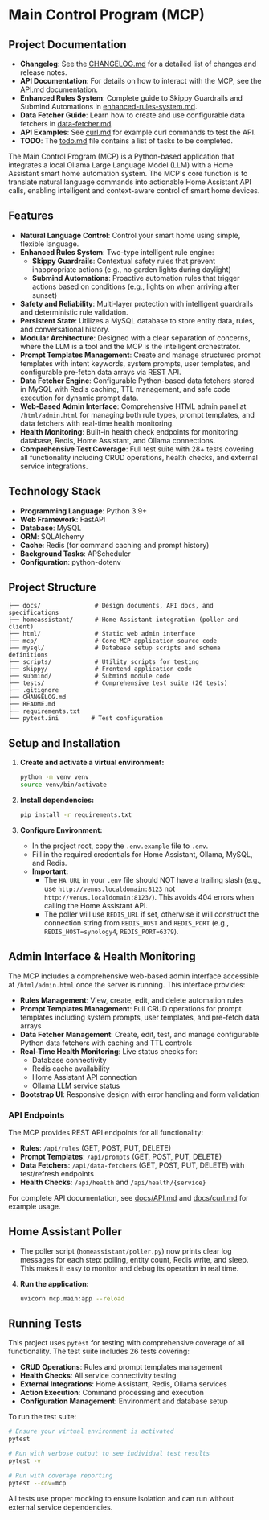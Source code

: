 # Main Control Program (MCP)

## Project Documentation

- **Changelog**: See the [CHANGELOG.md](./CHANGELOG.md) for a detailed list of changes and release notes.
- **API Documentation**: For details on how to interact with the MCP, see the [API.md](./docs/API.md) documentation.
- **Enhanced Rules System**: Complete guide to Skippy Guardrails and Submind Automations in [enhanced-rules-system.md](./docs/enhanced-rules-system.md).
- **Data Fetcher Guide**: Learn how to create and use configurable data fetchers in [data-fetcher.md](./docs/data-fetcher.md).
- **API Examples**: See [curl.md](./docs/curl.md) for example curl commands to test the API.
- **TODO**: The [todo.md](./docs/todo.md) file contains a list of tasks to be completed.

The Main Control Program (MCP) is a Python-based application that integrates a local Ollama Large Language Model (LLM) with a Home Assistant smart home automation system. The MCP's core function is to translate natural language commands into actionable Home Assistant API calls, enabling intelligent and context-aware control of smart home devices.

## Features

- **Natural Language Control**: Control your smart home using simple, flexible language.
- **Enhanced Rules System**: Two-type intelligent rule engine:
  - **Skippy Guardrails**: Contextual safety rules that prevent inappropriate actions (e.g., no garden lights during daylight)
  - **Submind Automations**: Proactive automation rules that trigger actions based on conditions (e.g., lights on when arriving after sunset)
- **Safety and Reliability**: Multi-layer protection with intelligent guardrails and deterministic rule validation.
- **Persistent State**: Utilizes a MySQL database to store entity data, rules, and conversational history.
- **Modular Architecture**: Designed with a clear separation of concerns, where the LLM is a tool and the MCP is the intelligent orchestrator.
- **Prompt Templates Management**: Create and manage structured prompt templates with intent keywords, system prompts, user templates, and configurable pre-fetch data arrays via REST API.
- **Data Fetcher Engine**: Configurable Python-based data fetchers stored in MySQL with Redis caching, TTL management, and safe code execution for dynamic prompt data.
- **Web-Based Admin Interface**: Comprehensive HTML admin panel at `/html/admin.html` for managing both rule types, prompt templates, and data fetchers with real-time health monitoring.
- **Health Monitoring**: Built-in health check endpoints for monitoring database, Redis, Home Assistant, and Ollama connections.
- **Comprehensive Test Coverage**: Full test suite with 28+ tests covering all functionality including CRUD operations, health checks, and external service integrations.

## Technology Stack

- **Programming Language**: Python 3.9+
- **Web Framework**: FastAPI
- **Database**: MySQL
- **ORM**: SQLAlchemy
- **Cache**: Redis (for command caching and prompt history)
- **Background Tasks**: APScheduler
- **Configuration**: python-dotenv

## Project Structure

```
├── docs/               # Design documents, API docs, and specifications
├── homeassistant/      # Home Assistant integration (poller and client)
├── html/               # Static web admin interface
├── mcp/                # Core MCP application source code
├── mysql/              # Database setup scripts and schema definitions
├── scripts/            # Utility scripts for testing
├── skippy/             # Frontend application code  
├── submind/            # Submind module code
├── tests/              # Comprehensive test suite (26 tests)
├── .gitignore
├── CHANGELOG.md
├── README.md
├── requirements.txt
└── pytest.ini         # Test configuration
```

## Setup and Installation

1.  **Create and activate a virtual environment:**
    ```bash
    python -m venv venv
    source venv/bin/activate
    ```

2.  **Install dependencies:**
    ```bash
    pip install -r requirements.txt
    ```

3.  **Configure Environment:**
    - In the project root, copy the `.env.example` file to `.env`.
    - Fill in the required credentials for Home Assistant, Ollama, MySQL, and Redis.
    - **Important:**
        - The `HA_URL` in your `.env` file should NOT have a trailing slash (e.g., use `http://venus.localdomain:8123` not `http://venus.localdomain:8123/`). This avoids 404 errors when calling the Home Assistant API.
        - The poller will use `REDIS_URL` if set, otherwise it will construct the connection string from `REDIS_HOST` and `REDIS_PORT` (e.g., `REDIS_HOST=synology4`, `REDIS_PORT=6379`).

## Admin Interface & Health Monitoring

The MCP includes a comprehensive web-based admin interface accessible at `/html/admin.html` once the server is running. This interface provides:

- **Rules Management**: View, create, edit, and delete automation rules
- **Prompt Templates Management**: Full CRUD operations for prompt templates including system prompts, user templates, and pre-fetch data arrays
- **Data Fetcher Management**: Create, edit, test, and manage configurable Python data fetchers with caching and TTL controls
- **Real-Time Health Monitoring**: Live status checks for:
  - Database connectivity
  - Redis cache availability
  - Home Assistant API connection
  - Ollama LLM service status
- **Bootstrap UI**: Responsive design with error handling and form validation

### API Endpoints

The MCP provides REST API endpoints for all functionality:

- **Rules**: `/api/rules` (GET, POST, PUT, DELETE)
- **Prompt Templates**: `/api/prompts` (GET, POST, PUT, DELETE) 
- **Data Fetchers**: `/api/data-fetchers` (GET, POST, PUT, DELETE) with test/refresh endpoints
- **Health Checks**: `/api/health` and `/api/health/{service}`

For complete API documentation, see [docs/API.md](./docs/API.md) and [docs/curl.md](./docs/curl.md) for example usage.

## Home Assistant Poller

- The poller script (`homeassistant/poller.py`) now prints clear log messages for each step: polling, entity count, Redis write, and sleep. This makes it easy to monitor and debug its operation in real time.

4.  **Run the application:**
    ```bash
    uvicorn mcp.main:app --reload
    ```

## Running Tests

This project uses `pytest` for testing with comprehensive coverage of all functionality. The test suite includes 26 tests covering:

- **CRUD Operations**: Rules and prompt templates management
- **Health Checks**: All service connectivity testing
- **External Integrations**: Home Assistant, Redis, Ollama services
- **Action Execution**: Command processing and execution
- **Configuration Management**: Environment and database setup

To run the test suite:

```bash
# Ensure your virtual environment is activated
pytest

# Run with verbose output to see individual test results
pytest -v

# Run with coverage reporting
pytest --cov=mcp
```

All tests use proper mocking to ensure isolation and can run without external service dependencies.